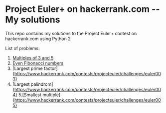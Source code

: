 # Project Euler+ on hackerrank.com -- My solutions

This repo contains my solutions to the Project Euler+ contest on hackerrank.com using Python 2

List of problems:

1. [Multiples of 3 and 5](https://www.hackerrank.com/contests/projecteuler/challenges/euler001)
2. [Even Fibonacci numbers](https://www.hackerrank.com/contests/projecteuler/challenges/euler002)
3. [Largest prime factor]{https://www.hackerrank.com/contests/projecteuler/challenges/euler003}
4. [Largest palindrom]{https://www.hackerrank.com/contests/projecteuler/challenges/euler004}
5.[Smallest multiple]{https://www.hackerrank.com/contests/projecteuler/challenges/euler005}

